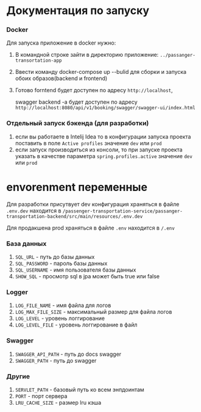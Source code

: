 # Документация по запуску
###  Docker
Для запуска приложение в docker нужно:
  1. В командной строке зайти в директорию приложение:
  <code>../passanger-transortation-app</code>
  
  2. Ввести команду docker-compose up --bulid для сборки и запуска обоих образов(backend и frontend)

  3. Готово forntend будет доступен по адресу <code>http://localhost</code>,
     <br>
     
     swagger backend -a будет доступен по адресу  <code>http://localhost:8080/api/v1/booking/swagger/swagger-ui/index.html</code>
### Отдельный запуск бэкенда (для разработки)
  1. если вы работаете в Intelij Idea то в конфигурации запуска проекта поставить в поле <code>Active profiles</code> значение <code>dev</code> или <code>prod</code> 
  2. если запуск производиться из консоли, то при запуске проекта указать в качестве параметра  <code>spring.profiles.active</code> значение <code>dev</code> или <code>prod</code>
# envorenment переменные
Для разработки присутвует dev конфигурация храняться в файле <code>.env.dev</code> находится в <code>/passenger-transportation-service/passanger-transportation-backend/src/main/resources/.env.dev</code>
<br>

Для продакшена prod храняться в файле <code>.env</code> находится в <code>/.env</code>

### База данных
 1. <code>SQL_URL</code> - путь до базы данных
 2. <code>SQL_PASSWORD</code> - пароль базы данных
 3. <code>SQL_USERNAME</code> - имя пользователя базы данных
 4. <code>SHOW_SQL</code> - просмотр sql в jpa может быть true или false
### Logger
 1. <code>LOG_FILE_NAME</code> - имя файла для логов
 2. <code>LOG_MAX_FILE_SIZE</code> - максимальный размер для файла логов
 3. <code>LOG_LEVEL</code> - уровень логгирование
 4. <code>LOG_LEVEL_FILE</code> - уровень логгирование в файл
### Swagger
 1. <code>SWAGGER_API_PATH</code> - путь до docs swagger
 2. <code>SWAGGER_PATH</code> - путь до swagger
### Другие
 1. <code>SERVLET_PATH</code> - базовый путь ко всем энпдоинтам
 2. <code>PORT</code> - порт сервера
 3. <code>LRU_CACHE_SIZE</code> - размер lru кэша
